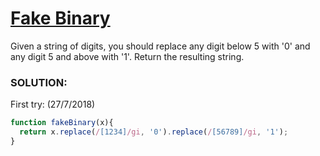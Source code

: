# [Fake Binary](https://www.codewars.com/kata/57eae65a4321032ce000002d)

Given a string of digits, you should replace any digit below 5 with '0' and any digit 5 and above with '1'. 
Return the resulting string.

### SOLUTION:
First try: (27/7/2018)
```js
function fakeBinary(x){
  return x.replace(/[1234]/gi, '0').replace(/[56789]/gi, '1');
}
```